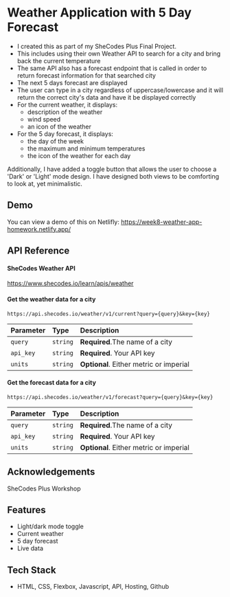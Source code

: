 
# Weather Application with 5 Day Forecast

- I created this as part of my SheCodes Plus Final Project.
- This includes using their own Weather API to search for a city and bring back the current temperature
- The same API also has a forecast endpoint that is called in order to return forecast information for that searched city
- The next 5 days forecast are displayed
- The user can type in a city regardless of uppercase/lowercase and it will return the correct city's data and have it be displayed correctly
- For the current weather, it displays:
   - description of the weather
   - wind speed
   - an icon of the weather
- For the 5 day forecast, it displays:
   - the day of the week
   - the maximum and minimum temperatures
   - the icon of the weather for each day
 
Additionally, I have added a toggle button that allows the user to choose a 'Dark' or 'Light' mode design.
I have designed both views to be comforting to look at, yet minimalistic.


## Demo

You can view a demo of this on Netlifly: https://week8-weather-app-homework.netlify.app/

## API Reference

#### SheCodes Weather API
https://www.shecodes.io/learn/apis/weather

#### Get the weather data for a city
```http
https://api.shecodes.io/weather/v1/current?query={query}&key={key}
```

| Parameter | Type     | Description                |
| :-------- | :------- | :------------------------- |
| `query` | `string` | **Required**.The name of a city |
| `api_key` | `string` | **Required**. Your API key |
| `units` | `string` | **Optional**. Either metric or imperial |

#### Get the forecast data for a city

```http
https://api.shecodes.io/weather/v1/forecast?query={query}&key={key}
```

| Parameter | Type     | Description                       |
| :-------- | :------- | :-------------------------------- |
| `query` | `string` | **Required**.The name of a city |
| `api_key` | `string` | **Required**. Your API key |
| `units` | `string` | **Optional**. Either metric or imperial |



## Acknowledgements

 SheCodes Plus Workshop


## Features

- Light/dark mode toggle
- Current weather
- 5 day forecast
- Live data


## Tech Stack

- HTML, CSS, Flexbox, Javascript, API, Hosting, Github

